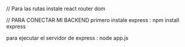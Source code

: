 // Para las rutas
instale react router dom

// PARA CONECTAR MI BACKEND
primero instale express : npm install express

para ejecutar el servidor de express : node app.js
